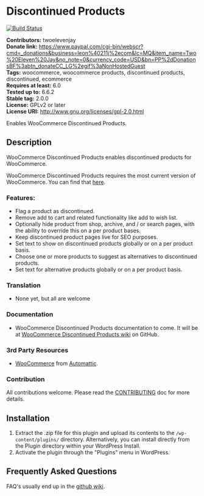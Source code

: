 # Discontinued Products
[![Build Status](https://scrutinizer-ci.com/g/twoelevenjay/woocommerce-discontinued-products/badges/build.png?b=master)](https://scrutinizer-ci.com/g/twoelevenjay/woocommerce-discontinued-products/build-status/master)

**Contributors:**         twoelevenjay  
**Donate link:**          https://www.paypal.com/cgi-bin/webscr?cmd=_donations&business=leon%40211j%2ecom&lc=MQ&item_name=Two%20Eleven%20Jay&no_note=0&currency_code=USD&bn=PP%2dDonationsBF%3abtn_donateCC_LG%2egif%3aNonHostedGuest  
**Tags:**                 woocommerce, woocommerce products, discontinued products, discontinued, ecommerce  
**Requires at least:**    6.0  
**Tested up to:**         6.6.2  
**Stable tag:**           2.0.0  
**License:**              GPLv2 or later  
**License URI:**          http://www.gnu.org/licenses/gpl-2.0.html  

Enables WooCommerce Discontinued Products.

## Description

WooCommerce Discontinued Products enables discontinued products for WooCommerce.

WooCommerce Discontinued Products requires the most current version of WooCommerce. You can find that [here](https://wordpress.org/plugins/woocommerce/).

### Features:

* Flag a product as discontinued.
* Remove add to cart and related functionality like add to wish list.
* Optionally hide product from shop, archive, and / or search pages, with the ability to override this on a per product bases.
* Keep discontinued product pages live for SEO purposes.
* Set text to show on discontinued products globally or on a per product basis.
* Choose one or more products to suggest as alternatives to discontinued products.
* Set text for alternative products globally or on a per product basis.

### Translation
* None yet, but all are welcome

### Documentation
* WooCommerce Discontinued Products documentation to come. It will be at [WooCommerce Discontinued Products wiki](https://github.com/twoelevenjay/discontinued-products/wiki) on GitHub.

### 3rd Party Resources
* [WooCommerce](https://wordpress.org/plugins/woocommerce/) from [Automattic](https://automattic.com/).

### Contribution
All contributions welcome. Please read the [CONTRIBUTING](https://github.com/twoelevenjay/discontinued-products/blob/master/CONTRIBUTING.md) doc for more details.

## Installation

1. Extract the .zip file for this plugin and upload its contents to the `/wp-content/plugins/` directory. Alternatively, you can install directly from the Plugin directory within your WordPress Install.
1. Activate the plugin through the "Plugins" menu in WordPress.

## Frequently Asked Questions

FAQ's usually end up in the [github wiki](https://github.com/twoelevenjay/discontinued-products/wiki).
